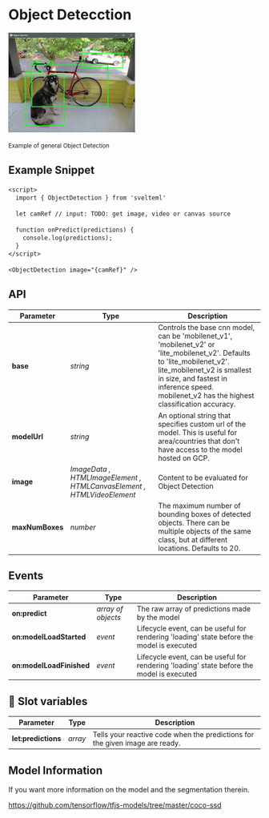 # Object Detecction

![](_media/objectdetection.jpeg)

<small>Example of general Object Detection</small>

## Example Snippet

    <script>
      import { ObjectDetection } from 'svelteml'

      let camRef // input: TODO: get image, video or canvas source

      function onPredict(predictions) {
        console.log(predictions);
      }
    </script>

    <ObjectDetection image="{camRef}" />

## API

| Parameter       | Type                                                                  | Description                                                                                                                                                                                                                                              |
| --------------- | --------------------------------------------------------------------- | -------------------------------------------------------------------------------------------------------------------------------------------------------------------------------------------------------------------------------------------------------- |
| **base**        | _string_                                                              | Controls the base cnn model, can be 'mobilenet_v1', 'mobilenet_v2' or 'lite_mobilenet_v2'. Defaults to 'lite_mobilenet_v2'. lite_mobilenet_v2 is smallest in size, and fastest in inference speed. mobilenet_v2 has the highest classification accuracy. |
| **modelUrl**    | _string_                                                              | An optional string that specifies custom url of the model. This is useful for area/countries that don't have access to the model hosted on GCP.                                                                                                          |
| **image**       | _ImageData , HTMLImageElement , HTMLCanvasElement , HTMLVideoElement_ | Content to be evaluated for Object Detection                                                                                                                                                                                                             |
| **maxNumBoxes** | _number_                                                              | The maximum number of bounding boxes of detected objects. There can be multiple objects of the same class, but at different locations. Defaults to 20.                                                                                                   |

## Events

| Parameter                | Type               | Description                                                                               |
| ------------------------ | ------------------ | ----------------------------------------------------------------------------------------- |
| **on:predict**           | _array of objects_ | The raw array of predictions made by the model                                            |
| **on:modelLoadStarted**  | _event_            | Lifecycle event, can be useful for rendering 'loading' state before the model is executed |
| **on:modelLoadFinished** | _event_            | Lifecycle event, can be useful for rendering 'loading' state before the model is executed |

## 🎰 Slot variables

| Parameter           | Type    | Description                                                                  |
| ------------------- | ------- | ---------------------------------------------------------------------------- |
| **let:predictions** | _array_ | Tells your reactive code when the predictions for the given image are ready. |

## Model Information

If you want more information on the model and the segmentation therein.

https://github.com/tensorflow/tfjs-models/tree/master/coco-ssd
